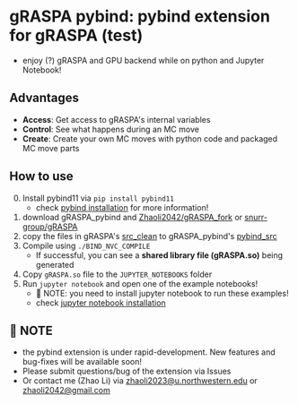 # gRASPA pybind: pybind extension for gRASPA (test)
* enjoy (?) gRASPA and GPU backend while on python and Jupyter Notebook!

## Advantages
* **Access**:  Get access to gRASPA's internal variables
* **Control**: See what happens during an MC move
* **Create**:  Create your own MC moves with python code and packaged MC move parts

## How to use
0. Install pybind11 via `pip install pybind11`
    * check [pybind installation](https://pybind11.readthedocs.io/en/stable/installing.html) for more information!
1. download gRASPA_pybind and [Zhaoli2042/gRASPA_fork](https://github.com/Zhaoli2042/gRASPA_fork) or [snurr-group/gRASPA](https://github.com/snurr-group/gRASPA)
2. copy the files in gRASPA's [src_clean](https://github.com/snurr-group/gRASPA/tree/main/src_clean) to gRASPA_pybind's [pybind_src](https://github.com/Zhaoli2042/gRASPA_pybind/tree/main/pybind_src)
3. Compile using `./BIND_NVC_COMPILE`
    * If successful, you can see a **shared library file (gRASPA.so)** being generated
4. Copy `gRASPA.so` file to the `JUPYTER_NOTEBOOKS` folder
5. Run `jupyter notebook` and open one of the example notebooks!
    * :memo: NOTE: you need to install jupyter notebook to run these examples!
    * check [jupyter notebook installation](https://jupyter.org/install#jupyter-notebook)

## :memo: NOTE
* the pybind extension is under rapid-development. New features and bug-fixes will be available soon!
* Please submit questions/bug of the extension via Issues
* Or contact me (Zhao Li) via zhaoli2023@u.northwestern.edu or zhaoli2042@gmail.com
